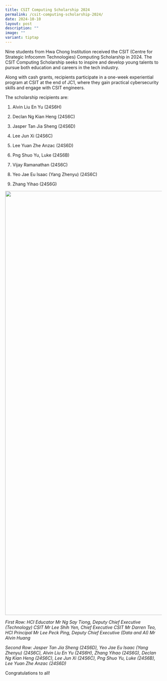 ```yaml
---
title: CSIT Computing Scholarship 2024
permalink: /csit-computing-scholarship-2024/
date: 2024-10-10
layout: post
description: ""
image: ""
variant: tiptap
---
```

<p>Nine students from Hwa Chong Institution received the CSIT (Centre for
Strategic Infocomm Technologies) Computing Scholarship in 2024. The CSIT
Computing Scholarship seeks to inspire and develop young talents to pursue
both education and careers in the tech industry.&nbsp;</p>
<p>Along with cash grants, recipients participate in a one-week experiential
program at CSIT at the end of JC1, where they gain practical cybersecurity
skills and engage with CSIT engineers.</p>
<p>The scholarship recipients are:</p>
<ol>
<li>
<p>Alvin Liu En Yu (24S6H)</p>
</li>
<li>
<p>Declan Ng Kian Heng (24S6C)</p>
</li>
<li>
<p>Jasper Tan Jia Sheng (24S6D)</p>
</li>
<li>
<p>Lee Jun Xi (24S6C)</p>
</li>
<li>
<p>Lee Yuan Zhe Anzac (24S6D)</p>
</li>
<li>
<p>Png Shuo Yu, Luke (24S6B)</p>
</li>
<li>
<p>Vijay Ramanathan (24S6C)</p>
</li>
<li>
<p>Yeo Jae Eu Isaac (Yang Zhenyu) (24S6C)</p>
</li>
<li>
<p>Zhang Yihao (24S6G)</p>
</li>
</ol>
<div class="isomer-image-wrapper">
<img style="margin-left:0px;margin-top:0px;" height="1365" width="2048" src="https://lh7-rt.googleusercontent.com/docsz/AD_4nXdW3ZkUIsJ4bn6oJyUfBS0GNx0qAJZ1fYy8OO7WSWQZ-SZjC5kNM3DOKiIncNeFbe0-7WtIs1kExdwxR4rlBcS4oGV_SmFsFqR107YcBI6ioIlW2aP9yIyGMyaf6bDjylcsINWOZSQNhZX2O6qRffKoOqAZ?key=ZaDcXb0SVSVxJQY4tztlHA">
</div>
<p><em>First Row: HCI Educator Mr Ng Say Tiong, Deputy Chief Executive (Technology) CSIT Mr Lee Shih Yen, Chief Executive CSIT Mr Darren Teo, HCI Principal Mr Lee Peck Ping, Deputy Chief Executive (Data and AI) Mr Alvin Huang</em>
</p>
<p><em>Second Row: Jasper Tan Jia Sheng (24S6D), Yeo Jae Eu Isaac (Yang Zhenyu) (24S6C), Alvin Liu En Yu (24S6H), Zhang Yihao (24S6G), Declan Ng Kian Heng (24S6C), Lee Jun Xi (24S6C), Png Shuo Yu, Luke (24S6B), Lee Yuan Zhe Anzac (24S6D)</em>
</p>
<p></p>
<p>Congratulations to all!</p>